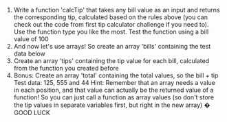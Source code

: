 1. Write a function 'calcTip' that takes any bill value as an input and returns 
the corresponding tip, calculated based on the rules above (you can check out 
the code from first tip calculator challenge if you need to). Use the function 
type you like the most. Test the function using a bill value of 100
2. And now let's use arrays! So create an array 'bills' containing the test data 
below
3. Create an array 'tips' containing the tip value for each bill, calculated from 
the function you created before
4. Bonus: Create an array 'total' containing the total values, so the bill + tip
Test data: 125, 555 and 44
Hint: Remember that an array needs a value in each position, and that value can 
actually be the returned value of a function! So you can just call a function as array 
values (so don't store the tip values in separate variables first, but right in the new 
array) �
GOOD LUCK 